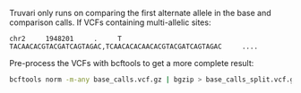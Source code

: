 Truvari only runs on comparing the first alternate allele in the base and comparison calls. If VCFs containing multi-allelic sites:

```
chr2     1948201     .     T     TACAACACGTACGATCAGTAGAC,TCAACACACAACACGTACGATCAGTAGAC     ....
```

Pre-process the VCFs with bcftools to get a more complete result:

```bash
bcftools norm -m-any base_calls.vcf.gz | bgzip > base_calls_split.vcf.gz
```